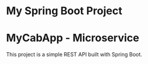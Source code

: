 # My Spring Boot Project

# MyCabApp - Microservice

This project is a simple REST API built with Spring Boot.